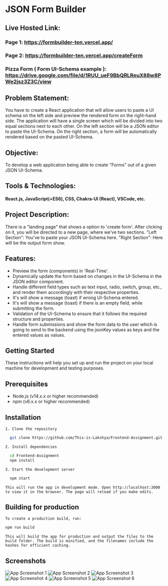 
# JSON Form Builder

## Live Hosted Link:
### Page 1: https://formbuilder-ten.vercel.app/
### Page 2: https://formbuilder-ten.vercel.app/createForm

### Pizza Form ( Form UI-Schema example ): https://drive.google.com/file/d/1RUU_ueF9BbQRLReuX88w8PWe2jsz3Z3C/view

## Problem Statement:
You have to create a React application that will allow users to paste a UI schema on the left side and preview the rendered form on the right-hand side. The application will have a single screen which will be divided into two equal sections next to each other. On the left section will be a JSON editor to paste the UI-Schema. On the right section, a form will be automatically rendered based on the pasted UI-Schema.

## Objective:
To develop a web application being able to create "Forms" out of a given JSON UI-Schema.

## Tools & Technologies:
#### React.js, JavaScript(+ES6), CSS, Chakra-UI (React), VSCode, etc.

## Project Description:
There is a "landing page" that shows a option to 'create form'. After clicking on it, you will be directed to a new page, where we've two sections.
"Left Section": You've to paste your JSON UI-Schema here.
"Right Section": Here will be the output form show.

## Features:
- Preview the form (components) in 'Real-Time'.
- Dynamically update the form based on changes in the UI-Schema in the JSON editor component.
- Handle different field types such as text input, radio, switch, group, etc., and render them accordingly with their respective properties.
- It's will show a message (toast) if wrong UI-Schema entered.
- It's will show a message (toast) if there is an empty field, while submitting the form.
- Validation of the UI-Schema to ensure that it follows the required structure and properties.
- Handle form submissions and show the form data to the user which is going to send to the backend using the jsonKey values as keys and the entered values as values.

## Getting Started
These instructions will help you set up and run the project on your local machine for development and testing purposes.

## Prerequisites
- Node.js (v14.x.x or higher recommended)
- npm (v6.x.x or higher recommended)

## Installation

    1. Clone the repository
```bash
  git clone https://github.com/This-is-Lakshya/Frontend-Assignment.git

```

    2. Install dependencies 
```bash
  cd Frontend-Assignment
  npm install
```


    3. Start the development server
```bash
  npm start
```

    This will run the app in development mode. Open http://localhost:3000 to view it in the browser. The page will reload if you make edits.

## Building for production
    To create a production build, run:

```bash
npm run build
```

    This will build the app for production and output the files to the build folder. The build is minified, and the filenames include the hashes for efficient caching.



## Screenshots

![App Screenshot 1](https://i.postimg.cc/26pDB464/1.png)
![App Screenshot 2](https://i.postimg.cc/G2SvQhWJ/2.png)
![App Screenshot 3](https://i.postimg.cc/7h3SS8kq/3.png)
![App Screenshot 4](https://i.postimg.cc/858F4Kwc/4.png)
![App Screenshot 5](https://i.postimg.cc/qqFHcYXZ/5.png)
![App Screenshot 6](https://i.postimg.cc/C57HWT6m/6.png)
